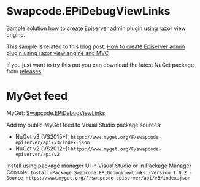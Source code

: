 # Swapcode.EPiDebugViewLinks
Sample solution how to create Episerver admin plugin using razor view engine.

This sample is related to this blog post: [How to create Episerver admin plugin using razor view engine and MVC](https://swapcode.wordpress.com/2018/03/16/how-to-create-episerver-admin-plugin-using-razor-view-engine-and-mvc/)

If you just want to try this out you can download the latest NuGet package from [releases](https://github.com/alasvant/Swapcode.EPiDebugViewLinks/releases)

# MyGet feed
MyGet: [Swapcode.EPiDebugViewLinks](https://www.myget.org/feed/swapcode-episerver/package/nuget/Swapcode.EPiDebugViewLinks)

Add my public MyGet feed to Visual Studio package sources:
- NuGet v3 (VS2015+): `https://www.myget.org/F/swapcode-episerver/api/v3/index.json`
- NuGet v2 (VS2012+): `https://www.myget.org/F/swapcode-episerver/api/v2`

Install using package manager UI in Visual Studio or in Package Manager Console:
`Install-Package Swapcode.EPiDebugViewLinks -Version 1.0.2 -Source https://www.myget.org/F/swapcode-episerver/api/v3/index.json`
